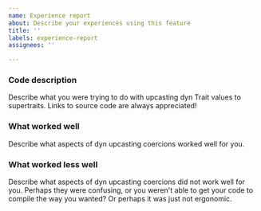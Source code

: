 ```yaml
---
name: Experience report
about: Describe your experiences using this feature
title: ''
labels: experience-report
assignees: ''

---
```


### Code description

Describe what you were trying to do with upcasting dyn Trait values to supertraits. Links to source code are always appreciated!

### What worked well

Describe what aspects of dyn upcasting coercions worked well for you.

### What worked less well

Describe what aspects of dyn upcasting coercions did not work well for you. Perhaps they were confusing, or you weren't able to get your code to compile the way you wanted? Or perhaps it was just not ergonomic.
